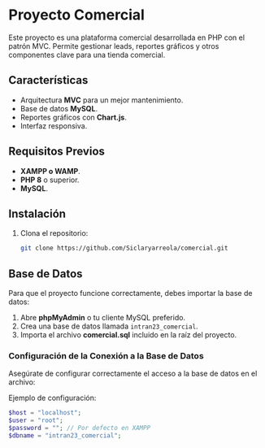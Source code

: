# Proyecto Comercial

Este proyecto es una plataforma comercial desarrollada en PHP con el patrón MVC. Permite gestionar leads, reportes gráficos y otros componentes clave para una tienda comercial.

## Características
- Arquitectura **MVC** para un mejor mantenimiento.
- Base de datos **MySQL**.
- Reportes gráficos con **Chart.js**.
- Interfaz responsiva.

## Requisitos Previos
- **XAMPP o WAMP**.
- **PHP 8** o superior.
- **MySQL**.

## Instalación
1. Clona el repositorio:
   ```bash
   git clone https://github.com/Siclaryarreola/comercial.git

   
## Base de Datos

Para que el proyecto funcione correctamente, debes importar la base de datos:

1. Abre **phpMyAdmin** o tu cliente MySQL preferido.
2. Crea una base de datos llamada `intran23_comercial`.
3. Importa el archivo **comercial.sql** incluido en la raíz del proyecto.

### Configuración de la Conexión a la Base de Datos

Asegúrate de configurar correctamente el acceso a la base de datos en el archivo:


Ejemplo de configuración:

```php
$host = "localhost";
$user = "root";
$password = ""; // Por defecto en XAMPP
$dbname = "intran23_comercial";
